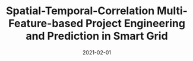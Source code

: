 ---
title: "Spatial-Temporal-Correlation Multi-Feature-based Project Engineering and Prediction in Smart Grid"
collection: publications
category: conferences
permalink: /publication/2021-spatial-temporal-correlation
date: 2021-02-01
venue: '2021 IEEE International Conference on Smart Internet of Things (SmartIoT)'
paperurl: ''
citation: '<b>Shaoyuan Huang</b>, Guozheng Peng, Yi Zhang, Juan Zhao, Keping Zhu, Heng Zhang, Xiaofei Wang. (2021). &quot;Spatial-Temporal-Correlation Multi-Feature-based Project Engineering and Prediction in Smart Grid.&quot; <i>2021 IEEE International Conference on Smart Internet of Things (SmartIoT)</i>.'
--- 